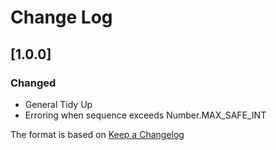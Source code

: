 # Change Log

## [1.0.0]
### Changed
- General Tidy Up
- Erroring when sequence exceeds Number.MAX_SAFE_INT

The format is based on [Keep a Changelog](http://keepachangelog.com/)
